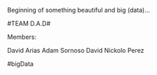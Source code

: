 
Beginning of something beautiful and big (data)...

#TEAM D.A.D#

Members:

David Arias
Adam Sornoso
David Nickolo Perez

#bigData
